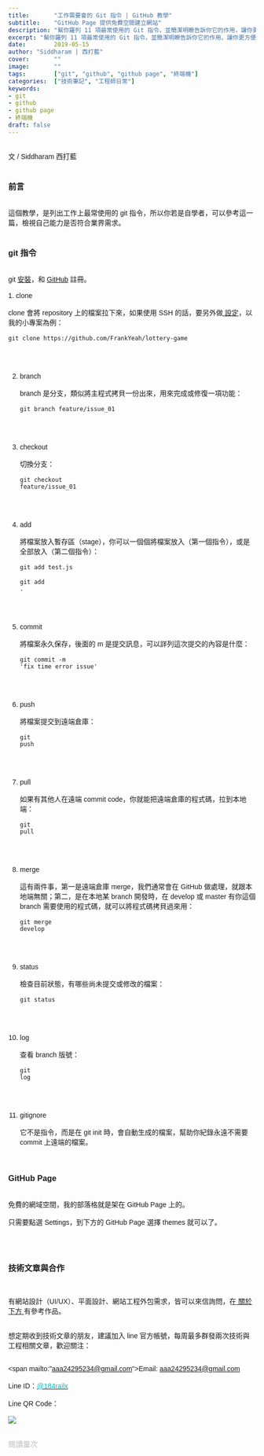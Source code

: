 ```yaml
---
title:       "工作需要會的 Git 指令 | GitHub 教學"
subtitle:    "GitHub Page 提供免費空間建立網站"
description: "幫你羅列 11 項最常使用的 Git 指令，並簡潔明瞭告訴你它的作用，讓你更方便和他人合作。同時，它還能一鍵架設自己的作品網站......"
excerpt: "幫你羅列 11 項最常使用的 Git 指令，並簡潔明瞭告訴你它的作用，讓你更方便和他人合作。同時，它還能一鍵架設自己的作品網站......"
date:        2019-05-15
author: "Siddharam | 西打藍"
cover:       ""
image:       ""
tags:        ["git", "github", "github page", "終端機"]
categories:  ["技術筆記", "工程師日常"]
keywords:
- git
- github
- github page
- 終端機
draft: false
---
```




<article style="font-family: 'Noto Sans TC', '微軟正黑體', sans-serif; font-weight: 300;">

<br>文 / Siddharam 西打藍<br><br>

<h3 class="article-h1-color">前言</h3><br>
這個教學，是列出工作上最常使用的 git 指令，所以你若是自學者，可以參考這一篇，檢視自己能力是否符合業界需求。<br><br>

<h3 class="article-h1-color">git 指令</h3><br>
git <a href="https://git-scm.com/book/zh-tw/v2/%E9%96%8B%E5%A7%8B-Git-%E5%AE%89%E8%A3%9D%E6%95%99%E5%AD%B8">安裝</a>，和 <a href="https://github.com/">GitHub</a> 註冊。<br><br>
1. clone <br><br>
clone 會將 repository 上的檔案拉下來，如果使用 SSH 的話，要另外做<a href="https://help.github.com/en/articles/connecting-to-github-with-ssh"> 設定</a>，以我的小專案為例：<br><br>
<code>git clone https://github.com/FrankYeah/lottery-game</code><br><br><br><br>

2. branch<br><br>
branch 是分支，類似將主程式拷貝一份出來，用來完成或修復一項功能：<br><br>
<code>git branch feature/issue_01</code><br><br><br><br>

3. checkout<br><br>
切換分支：<br><br>
<code>git checkout feature/issue_01</code><br><br><br><br>

4. add<br><br>
將檔案放入暫存區（stage），你可以一個個將檔案放入（第一個指令），或是全部放入（第二個指令）：<br><br>
<code>git add test.js</code><br><br>
<code>git add .</code><br><br><br><br>

5. commit<br><br>
將檔案永久保存，後面的 m 是提交訊息，可以詳列這次提交的內容是什麼：<br><br>
<code>git commit -m 'fix time error issue'</code><br><br><br><br>

6. push<br><br>
將檔案提交到遠端倉庫：<br><br>
<code>git push</code><br><br><br><br>

7. pull<br><br>
如果有其他人在遠端 commit code，你就能把遠端倉庫的程式碼，拉到本地端：<br><br>
<code>git pull</code><br><br><br><br>

8. merge<br><br>
這有兩件事，第一是遠端倉庫 merge，我們通常會在 GitHub 做處理，就跟本地端無關；第二，是在本地某 branch 開發時，在 develop 或 master 有你這個 branch 需要使用的程式碼，就可以將程式碼拷貝過來用：<br><br>
<code>git merge develop</code><br><br><br><br>

9. status<br><br>
檢查目前狀態，有哪些尚未提交或修改的檔案：<br><br>
<code>git status</code><br><br><br><br>

10. log<br><br>
查看 branch 版號：<br><br>
<code>git log</code><br><br><br><br>

11. gitignore<br><br>
它不是指令，而是在 git init 時，會自動生成的檔案，幫助你紀錄永遠不需要 commit 上遠端的檔案。<br><br><br>


<h3 class="article-h1-color">GitHub Page</h3><br>
免費的網域空間，我的部落格就是架在 GitHub Page 上的。<br><br>
只需要點選 Settings，到下方的 GitHub Page 選擇 themes 就可以了。<br><br><br><br>


<h3 class="article-h1-color">技術文章與合作</h3><br>

有網站設計（UI/UX）、平面設計、網站工程外包需求，皆可以來信詢問，在<a href="https://siddharam.com.tw/top/about/"> 關於下方 </a>有參考作品。<br><br>

想定期收到技術文章的朋友，建議加入 line 官方帳號，每周最多群發兩次技術與工程相關文章，歡迎關注：<br><br>

<span mailto:"aaa24295234@gmail.com">Email: aaa24295234@gmail.com</span><br><br>
Line ID：<a href="http://nav.cx/dkV3Bm2"><span id="lineId" style="color:rgb(2, 186, 192); cursor:pointer">@184railx</span></a><br><br>
Line QR Code：<br><br>
<img src="https://qr-official.line.me/sid/M/184railx.png">
<br><br>






</article>

<div style="color: #bfbfbf; font-size: 15px;" id="busuanzi_container_page_pv">
  閱讀量<span id="busuanzi_value_page_pv"></span>次
</div>

<script src="../../js/post.js"></script>

